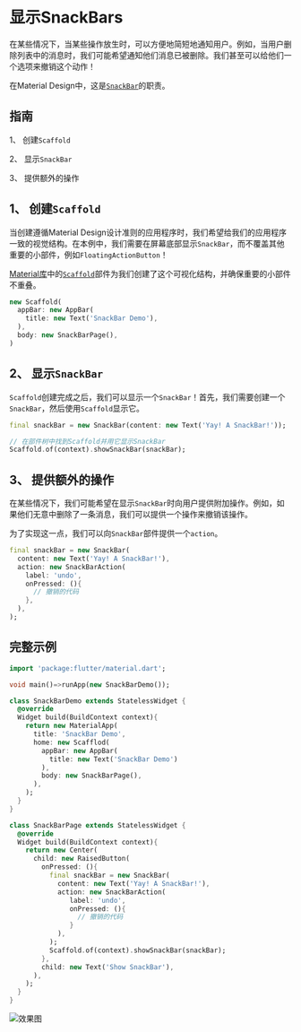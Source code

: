 # 显示SnackBars

在某些情况下，当某些操作放生时，可以方便地简短地通知用户。例如，当用户删除列表中的消息时，我们可能希望通知他们消息已被删除。我们甚至可以给他们一个选项来撤销这个动作！

在Material Design中，这是[`SnackBar`](https://docs.flutter.io/flutter/material/SnackBar-class.html)的职责。

## 指南

1、 创建`Scaffold`

2、 显示`SnackBar`

3、 提供额外的操作

## 1、 创建`Scaffold`

当创建遵循Material Design设计准则的应用程序时，我们希望给我们的应用程序一致的视觉结构。在本例中，我们需要在屏幕底部显示`SnackBar`，而不覆盖其他重要的小部件，例如`FloatingActionButton`！

[Material库](https://docs.flutter.io/flutter/material/material-library.html)中的[`Scaffold`](https://docs.flutter.io/flutter/material/Scaffold-class.html)部件为我们创建了这个可视化结构，并确保重要的小部件不重叠。

```dart
new Scaffold(
  appBar: new AppBar(
    title: new Text('SnackBar Demo'),
  ),
  body: new SnackBarPage(),
)
```

## 2、 显示`SnackBar`

`Scaffold`创建完成之后，我们可以显示一个`SnackBar`！首先，我们需要创建一个`SnackBar`，然后使用`Scaffold`显示它。

```dart
final snackBar = new SnackBar(content: new Text('Yay! A SnackBar!'));

// 在部件树中找到Scaffold并用它显示SnackBar
Scaffold.of(context).showSnackBar(snackBar);
```

## 3、 提供额外的操作

在某些情况下，我们可能希望在显示`SnackBar`时向用户提供附加操作。例如，如果他们无意中删除了一条消息，我们可以提供一个操作来撤销该操作。

为了实现这一点，我们可以向`SnackBar`部件提供一个`action`。

```dart
final snackBar = new SnackBar(
  content: new Text('Yay! A SnackBar!'),
  action: new SnackBarAction(
    label: 'undo',
    onPressed: (){
      // 撤销的代码
    },
  ),
);
```

## 完整示例

```dart
import 'package:flutter/material.dart';

void main()=>runApp(new SnackBarDemo());

class SnackBarDemo extends StatelessWidget {
  @override
  Widget build(BuildContext context){
    return new MaterialApp(
      title: 'SnackBar Demo',
      home: new Scafflod(
        appBar: new AppBar(
          title: new Text('SnackBar Demo')
        ),
        body: new SnackBarPage(),
      ),
    );
  }
}

class SnackBarPage extends StatelessWidget {
  @override
  Widget build(BuildContext context){
    return new Center(
      child: new RaisedButton(
        onPressed: (){
          final snackBar = new SnackBar(
            content: new Text('Yay! A SnackBar!'),
            action: new SnackBarAction(
               label: 'undo',
               onPressed: (){
                 // 撤销的代码
               }
            ),
          );
          Scaffold.of(context).showSnackBar(snackBar);
        },
        child: new Text('Show SnackBar'),
      ),
    );
  }
}
```

![效果图](https://flutter.io/images/cookbook/snackbar.gif)
